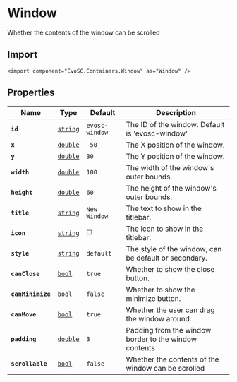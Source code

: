 # Window
Whether the contents of the window can be scrolled

## Import
```xml:no-line-numbers
<import component="EvoSC.Containers.Window" as="Window" />
```

## Properties
| Name | Type | Default | Description |
|------|------|---------|-------------|
| **`id`** | [`string`](#) | `evosc-window` | The ID of the window. Default is 'evosc-window' |
| **`x`** | [`double`](#) | `-50` | The X position of the window. |
| **`y`** | [`double`](#) | `30` | The Y position of the window. |
| **`width`** | [`double`](#) | `100` | The width of the window's outer bounds. |
| **`height`** | [`double`](#) | `60` | The height of the window's outer bounds. |
| **`title`** | [`string`](#) | `New Window` | The text to show in the titlebar. |
| **`icon`** | [`string`](#) | `⬜` | The icon to show in the titlebar. |
| **`style`** | [`string`](#) | `default` | The style of the window, can be default or secondary. |
| **`canClose`** | [`bool`](#) | `true` | Whether to show the close button. |
| **`canMinimize`** | [`bool`](#) | `false` | Whether to show the minimize button. |
| **`canMove`** | [`bool`](#) | `true` | Whether the user can drag the window around. |
| **`padding`** | [`double`](#) | `3` | Padding from the window border to the window contents |
| **`scrollable`** | [`bool`](#) | `false` | Whether the contents of the window can be scrolled |
